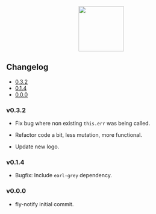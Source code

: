 <div align="center">
<a href="http://github.com/flyjs/fly">
<img width=120px src="https://cloud.githubusercontent.com/assets/8317250/8733685/0be81080-2c40-11e5-98d2-c634f076ccd7.png">
</a>
</div>

## Changelog

 * [0.3.2](v032)
 * [0.1.4](v014)
 * [0.0.0](v000)

### v0.3.2

* Fix bug where non existing `this.err` was being called.

* Refactor code a bit, less mutation, more functional.

* Update new logo.

### v0.1.4

* Bugfix: Include `earl-grey` dependency.

### v0.0.0

 * fly-notify initial commit.
